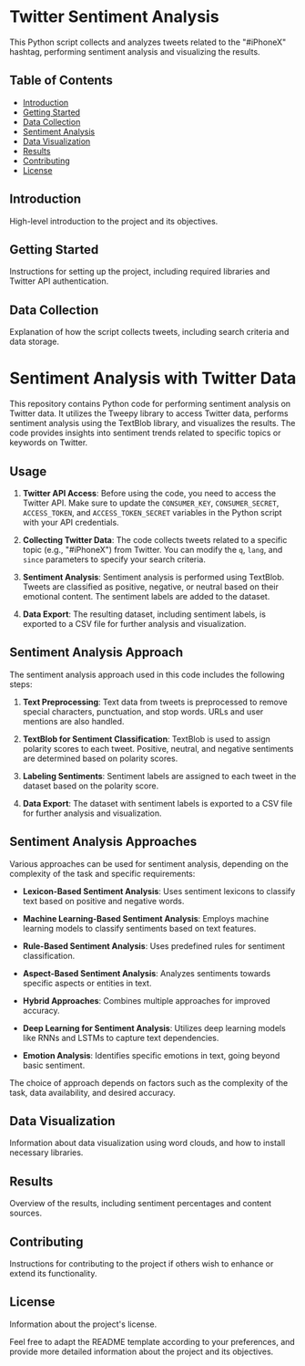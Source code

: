 # Twitter Sentiment Analysis

This Python script collects and analyzes tweets related to the "#iPhoneX" hashtag, performing sentiment analysis and visualizing the results.

## Table of Contents

- [Introduction](#introduction)
- [Getting Started](#getting-started)
- [Data Collection](#data-collection)
- [Sentiment Analysis](#sentiment-analysis)
- [Data Visualization](#data-visualization)
- [Results](#results)
- [Contributing](#contributing)
- [License](#license)

## Introduction

High-level introduction to the project and its objectives.

## Getting Started

Instructions for setting up the project, including required libraries and Twitter API authentication.

## Data Collection

Explanation of how the script collects tweets, including search criteria and data storage.

# Sentiment Analysis with Twitter Data

This repository contains Python code for performing sentiment analysis on Twitter data. It utilizes the Tweepy library to access Twitter data, performs sentiment analysis using the TextBlob library, and visualizes the results. The code provides insights into sentiment trends related to specific topics or keywords on Twitter.

## Usage

1. **Twitter API Access**: Before using the code, you need to access the Twitter API. Make sure to update the `CONSUMER_KEY`, `CONSUMER_SECRET`, `ACCESS_TOKEN`, and `ACCESS_TOKEN_SECRET` variables in the Python script with your API credentials.

2. **Collecting Twitter Data**: The code collects tweets related to a specific topic (e.g., "#iPhoneX") from Twitter. You can modify the `q`, `lang`, and `since` parameters to specify your search criteria.

3. **Sentiment Analysis**: Sentiment analysis is performed using TextBlob. Tweets are classified as positive, negative, or neutral based on their emotional content. The sentiment labels are added to the dataset.

4. **Data Export**: The resulting dataset, including sentiment labels, is exported to a CSV file for further analysis and visualization.

## Sentiment Analysis Approach

The sentiment analysis approach used in this code includes the following steps:

1. **Text Preprocessing**: Text data from tweets is preprocessed to remove special characters, punctuation, and stop words. URLs and user mentions are also handled.

2. **TextBlob for Sentiment Classification**: TextBlob is used to assign polarity scores to each tweet. Positive, neutral, and negative sentiments are determined based on polarity scores.

3. **Labeling Sentiments**: Sentiment labels are assigned to each tweet in the dataset based on the polarity score.

4. **Data Export**: The dataset with sentiment labels is exported to a CSV file for further analysis and visualization.

## Sentiment Analysis Approaches

Various approaches can be used for sentiment analysis, depending on the complexity of the task and specific requirements:

- **Lexicon-Based Sentiment Analysis**: Uses sentiment lexicons to classify text based on positive and negative words.

- **Machine Learning-Based Sentiment Analysis**: Employs machine learning models to classify sentiments based on text features.

- **Rule-Based Sentiment Analysis**: Uses predefined rules for sentiment classification.

- **Aspect-Based Sentiment Analysis**: Analyzes sentiments towards specific aspects or entities in text.

- **Hybrid Approaches**: Combines multiple approaches for improved accuracy.

- **Deep Learning for Sentiment Analysis**: Utilizes deep learning models like RNNs and LSTMs to capture text dependencies.

- **Emotion Analysis**: Identifies specific emotions in text, going beyond basic sentiment.

The choice of approach depends on factors such as the complexity of the task, data availability, and desired accuracy.


## Data Visualization

Information about data visualization using word clouds, and how to install necessary libraries.

## Results

Overview of the results, including sentiment percentages and content sources.

## Contributing

Instructions for contributing to the project if others wish to enhance or extend its functionality.

## License

Information about the project's license.

Feel free to adapt the README template according to your preferences, and provide more detailed information about the project and its objectives.
